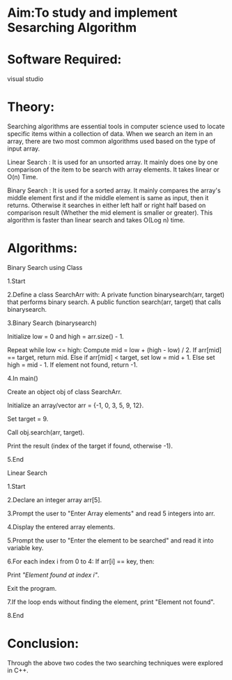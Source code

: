 # Aim:To study and implement Sesarching Algorithm

# Software Required:
visual studio

# Theory:

Searching algorithms are essential tools in computer science used to locate specific items within a collection of data. When we search an item in an array, there are two most common algorithms used based on the type of input array.

Linear Search : It is used for an unsorted array. It mainly does one by one comparison of the item to be search with array elements. It takes linear or O(n) Time.

Binary Search : It is used for a sorted array. It mainly compares the array's middle element first and if the middle element is same as input, then it returns. Otherwise it searches in either left half or right half based on comparison result (Whether the mid element is smaller or greater). This algorithm is faster than linear search and takes O(Log n) time.



# Algorithms:

Binary Search using Class

1.Start

2.Define a class SearchArr with: A private function binarysearch(arr, target) that performs binary search. A public function search(arr, target) that calls binarysearch.

3.Binary Search (binarysearch)

Initialize low = 0 and high = arr.size() - 1.

Repeat while low <= high: Compute mid = low + (high - low) / 2. If arr[mid] == target, return mid. Else if arr[mid] < target, set low = mid + 1. Else set high = mid - 1.
If element not found, return -1.

4.In main()

Create an object obj of class SearchArr.

Initialize an array/vector arr = {-1, 0, 3, 5, 9, 12}.

Set target = 9.

Call obj.search(arr, target).

Print the result (index of the target if found, otherwise -1).

5.End

 Linear Search

1.Start

2.Declare an integer array arr[5].

3.Prompt the user to "Enter Array elements" and read 5 integers into arr.

4.Display the entered array elements.

5.Prompt the user to "Enter the element to be searched" and read it into variable key.

6.For each index i from 0 to 4: If arr[i] == key, then:

Print *"Element found at index i"*.

Exit the program.

7.If the loop ends without finding the element, print "Element not found".

8.End


# Conclusion:
Through the above two codes the two searching techniques were explored in C++.

